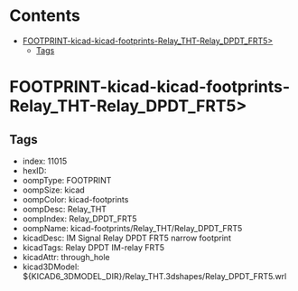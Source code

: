 



Contents
========

* [FOOTPRINT-kicad-kicad-footprints-Relay_THT-Relay_DPDT_FRT5>](#footprint-kicad-kicad-footprints-relay_tht-relay_dpdt_frt5)
	* [Tags](#tags)

# FOOTPRINT-kicad-kicad-footprints-Relay_THT-Relay_DPDT_FRT5>

## Tags

- index: 11015
- hexID: 
- oompType: FOOTPRINT
- oompSize: kicad
- oompColor: kicad-footprints
- oompDesc: Relay_THT
- oompIndex: Relay_DPDT_FRT5
- oompName: kicad-footprints/Relay_THT/Relay_DPDT_FRT5
- kicadDesc: IM Signal Relay DPDT FRT5 narrow footprint
- kicadTags: Relay DPDT IM-relay FRT5
- kicadAttr: through_hole
- kicad3DModel: ${KICAD6_3DMODEL_DIR}/Relay_THT.3dshapes/Relay_DPDT_FRT5.wrl
